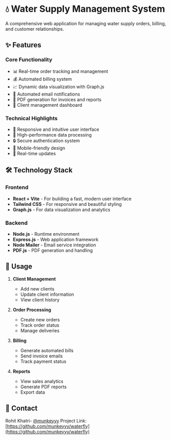 # 💧 Water Supply Management System

A comprehensive web application for managing water supply orders, billing, and customer relationships.

## ✨ Features

### Core Functionality
- 📊 Real-time order tracking and management
- 💰 Automated billing system
- 📈 Dynamic data visualization with Graph.js
- 📧 Automated email notifications
- 📄 PDF generation for invoices and reports
- 👥 Client management dashboard

### Technical Highlights
- 🎯 Responsive and intuitive user interface
- 🚀 High-performance data processing
- 🔒 Secure authentication system
- 📱 Mobile-friendly design
- 🔄 Real-time updates

## 🛠️ Technology Stack

### Frontend
- **React + Vite** - For building a fast, modern user interface
- **Tailwind CSS** - For responsive and beautiful styling
- **Graph.js** - For data visualization and analytics

### Backend
- **Node.js** - Runtime environment
- **Express.js** - Web application framework
- **Node Mailer** - Email service integration
- **PDF.js** - PDF generation and handling


## 📱 Usage

1. **Client Management**
   - Add new clients
   - Update client information
   - View client history

2. **Order Processing**
   - Create new orders
   - Track order status
   - Manage deliveries

3. **Billing**
   - Generate automated bills
   - Send invoice emails
   - Track payment status

4. **Reports**
   - View sales analytics
   - Generate PDF reports
   - Export data


## 👥 Contact

Rohit Khatri- [@munkeyyy](https://twitter.com/khatri5814)
Project Link: [https://github.com/munkeyyy/waterfly](https://github.com/munkeyyy/waterfly)

